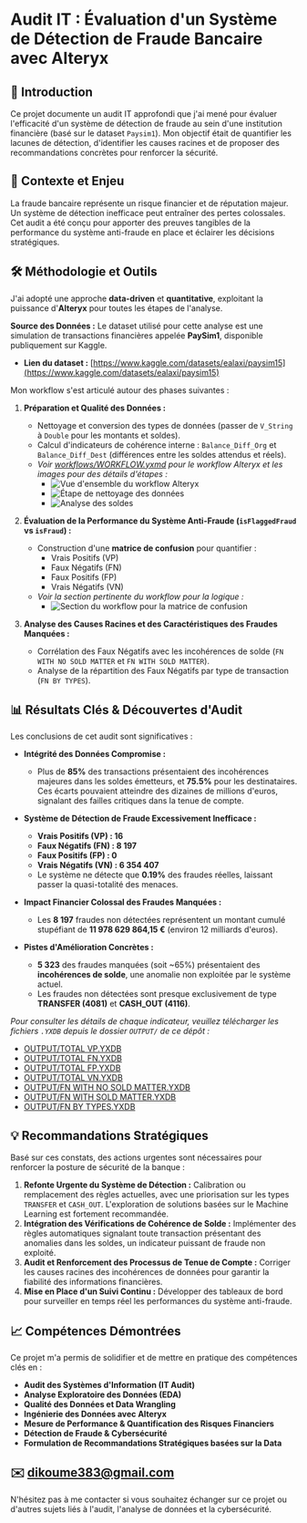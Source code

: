 # Audit IT : Évaluation d'un Système de Détection de Fraude Bancaire avec Alteryx

## 🚀 Introduction

Ce projet documente un audit IT approfondi que j'ai mené pour évaluer l'efficacité d'un système de détection de fraude au sein d'une institution financière (basé sur le dataset `Paysim1`). Mon objectif était de quantifier les lacunes de détection, d'identifier les causes racines et de proposer des recommandations concrètes pour renforcer la sécurité.

## 🎯 Contexte et Enjeu

La fraude bancaire représente un risque financier et de réputation majeur. Un système de détection inefficace peut entraîner des pertes colossales. Cet audit a été conçu pour apporter des preuves tangibles de la performance du système anti-fraude en place et éclairer les décisions stratégiques.

## 🛠️ Méthodologie et Outils

J'ai adopté une approche **data-driven** et **quantitative**, exploitant la puissance d'**Alteryx** pour toutes les étapes de l'analyse.

**Source des Données :**
Le dataset utilisé pour cette analyse est une simulation de transactions financières appelée **PaySim1**, disponible publiquement sur Kaggle.
* **Lien du dataset :** [https://www.kaggle.com/datasets/ealaxi/paysim15](https://www.kaggle.com/datasets/ealaxi/paysim15)

Mon workflow s'est articulé autour des phases suivantes :

1.  **Préparation et Qualité des Données :**
    * Nettoyage et conversion des types de données (passer de `V_String` à `Double` pour les montants et soldes).
    * Calcul d'indicateurs de cohérence interne : `Balance_Diff_Org` et `Balance_Diff_Dest` (différences entre les soldes attendus et réels).
    * *Voir [workflows/WORKFLOW.yxmd](Workflows/WORKFLOW.yxmd) pour le workflow Alteryx et les images pour des détails d'étapes :*
        * ![Vue d'ensemble du workflow Alteryx](Images/workflow_overview.png)
        * ![Étape de nettoyage des données](Images/Clean_UP_des_donnees.png)
        * ![Analyse des soldes](Images/Analyse_des_soldes.png)

2.  **Évaluation de la Performance du Système Anti-Fraude (`isFlaggedFraud` vs `isFraud`) :**
    * Construction d'une **matrice de confusion** pour quantifier :
        * Vrais Positifs (VP)
        * Faux Négatifs (FN)
        * Faux Positifs (FP)
        * Vrais Négatifs (VN)
    * *Voir la section pertinente du workflow pour la logique :*
        * ![Section du workflow pour la matrice de confusion](Images/image_49d290.png)

3.  **Analyse des Causes Racines et des Caractéristiques des Fraudes Manquées :**
    * Corrélation des Faux Négatifs avec les incohérences de solde (`FN WITH NO SOLD MATTER` et `FN WITH SOLD MATTER`).
    * Analyse de la répartition des Faux Négatifs par type de transaction (`FN BY TYPES`).

## 📊 Résultats Clés & Découvertes d'Audit

Les conclusions de cet audit sont significatives :

* **Intégrité des Données Compromise :**
    * Plus de **85%** des transactions présentaient des incohérences majeures dans les soldes émetteurs, et **75.5%** pour les destinataires. Ces écarts pouvaient atteindre des dizaines de millions d'euros, signalant des failles critiques dans la tenue de compte.

* **Système de Détection de Fraude Excessivement Inefficace :**
    * **Vrais Positifs (VP) : 16**
    * **Faux Négatifs (FN) : 8 197**
    * **Faux Positifs (FP) : 0**
    * **Vrais Négatifs (VN) : 6 354 407**
    * Le système ne détecte que **0.19%** des fraudes réelles, laissant passer la quasi-totalité des menaces.

* **Impact Financier Colossal des Fraudes Manquées :**
    * Les **8 197** fraudes non détectées représentent un montant cumulé stupéfiant de **11 978 629 864,15 €** (environ 12 milliards d'euros).

* **Pistes d'Amélioration Concrètes :**
    * **5 323** des fraudes manquées (soit ~65%) présentaient des **incohérences de solde**, une anomalie non exploitée par le système actuel.
    * Les fraudes non détectées sont presque exclusivement de type **TRANSFER (4081)** et **CASH_OUT (4116)**.

*Pour consulter les détails de chaque indicateur, veuillez télécharger les fichiers `.YXDB` depuis le dossier `OUTPUT/` de ce dépôt :*
* [OUTPUT/TOTAL VP.YXDB](OUTPUT/TOTAL%20VP.YXDB)
* [OUTPUT/TOTAL FN.YXDB](OUTPUT/TOTAL%20FN.YXDB)
* [OUTPUT/TOTAL FP.YXDB](OUTPUT/TOTAL%20FP.YXDB)
* [OUTPUT/TOTAL VN.YXDB](OUTPUT/TOTAL%20VN.YXDB)
* [OUTPUT/FN WITH NO SOLD MATTER.YXDB](OUTPUT/FN%20WITH%20NO%20SOLD%20MATTER.YXDB)
* [OUTPUT/FN WITH SOLD MATTER.YXDB](OUTPUT/FN%20WITH%20SOLD%20MATTER.YXDB)
* [OUTPUT/FN BY TYPES.YXDB](OUTPUT/FN%20BY%20TYPES.YXDB)

## 💡 Recommandations Stratégiques

Basé sur ces constats, des actions urgentes sont nécessaires pour renforcer la posture de sécurité de la banque :

1.  **Refonte Urgente du Système de Détection :** Calibration ou remplacement des règles actuelles, avec une priorisation sur les types `TRANSFER` et `CASH_OUT`. L'exploration de solutions basées sur le Machine Learning est fortement recommandée.
2.  **Intégration des Vérifications de Cohérence de Solde :** Implémenter des règles automatiques signalant toute transaction présentant des anomalies dans les soldes, un indicateur puissant de fraude non exploité.
3.  **Audit et Renforcement des Processus de Tenue de Compte :** Corriger les causes racines des incohérences de données pour garantir la fiabilité des informations financières.
4.  **Mise en Place d'un Suivi Continu :** Développer des tableaux de bord pour surveiller en temps réel les performances du système anti-fraude.

## 📈 Compétences Démontrées

Ce projet m'a permis de solidifier et de mettre en pratique des compétences clés en :

* **Audit des Systèmes d'Information (IT Audit)**
* **Analyse Exploratoire des Données (EDA)**
* **Qualité des Données et Data Wrangling**
* **Ingénierie des Données avec Alteryx**
* **Mesure de Performance & Quantification des Risques Financiers**
* **Détection de Fraude & Cybersécurité**
* **Formulation de Recommandations Stratégiques basées sur la Data**

## ✉️ dikoume383@gmail.com

N'hésitez pas à me contacter si vous souhaitez échanger sur ce projet ou d'autres sujets liés à l'audit, l'analyse de données et la cybersécurité.
